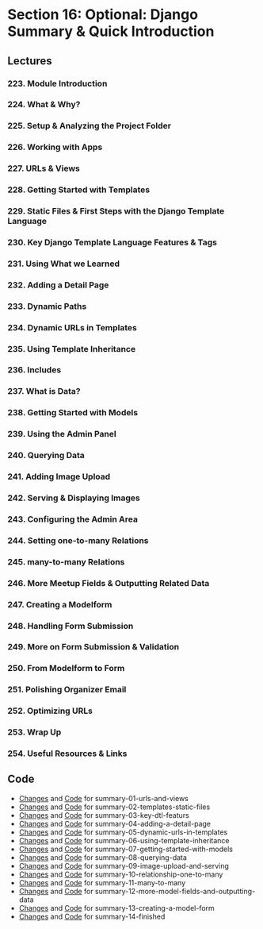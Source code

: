 # Section 16: Optional: Django Summary & Quick Introduction

## Lectures

### 223. Module Introduction

### 224. What & Why?

### 225. Setup & Analyzing the Project Folder

### 226. Working with Apps

### 227. URLs & Views

### 228. Getting Started with Templates

### 229. Static Files & First Steps with the Django Template Language

### 230. Key Django Template Language Features & Tags

### 231. Using What we Learned

### 232. Adding a Detail Page

### 233. Dynamic Paths

### 234. Dynamic URLs in Templates

### 235. Using Template Inheritance

### 236. Includes

### 237. What is Data?

### 238. Getting Started with Models

### 239. Using the Admin Panel

### 240. Querying Data

### 241. Adding Image Upload

### 242. Serving & Displaying Images

### 243. Configuring the Admin Area

### 244. Setting one-to-many Relations

### 245. many-to-many Relations

### 246. More Meetup Fields & Outputting Related Data

### 247. Creating a Modelform

### 248. Handling Form Submission

### 249. More on Form Submission & Validation

### 250. From Modelform to Form

### 251. Polishing Organizer Email

### 252. Optimizing URLs

### 253. Wrap Up

### 254. Useful Resources & Links

## Code

- [Changes](https://github.com/adibaba/django-practical-guide-course-code/compare/5d174f2..691ac6f) and
  [Code](https://github.com/adibaba/django-practical-guide-course-code/tree/summary-01-urls-and-views)
  for summary-01-urls-and-views
- [Changes](https://github.com/adibaba/django-practical-guide-course-code/compare/691ac6f..8f53d56) and
  [Code](https://github.com/adibaba/django-practical-guide-course-code/tree/summary-02-templates-static-files)
  for summary-02-templates-static-files
- [Changes](https://github.com/adibaba/django-practical-guide-course-code/compare/8f53d56..ce282d6) and
  [Code](https://github.com/adibaba/django-practical-guide-course-code/tree/summary-03-key-dtl-featurs)
  for summary-03-key-dtl-featurs
- [Changes](https://github.com/adibaba/django-practical-guide-course-code/compare/ce282d6..e2f3c2a) and
  [Code](https://github.com/adibaba/django-practical-guide-course-code/tree/summary-04-adding-a-detail-page)
  for summary-04-adding-a-detail-page
- [Changes](https://github.com/adibaba/django-practical-guide-course-code/compare/e2f3c2a..91d6abe) and
  [Code](https://github.com/adibaba/django-practical-guide-course-code/tree/summary-05-dynamic-urls-in-templates)
  for summary-05-dynamic-urls-in-templates
- [Changes](https://github.com/adibaba/django-practical-guide-course-code/compare/91d6abe..2fccd04) and
  [Code](https://github.com/adibaba/django-practical-guide-course-code/tree/summary-06-using-template-inheritance)
  for summary-06-using-template-inheritance
- [Changes](https://github.com/adibaba/django-practical-guide-course-code/compare/2fccd04..63c084f) and
  [Code](https://github.com/adibaba/django-practical-guide-course-code/tree/summary-07-getting-started-with-models)
  for summary-07-getting-started-with-models
- [Changes](https://github.com/adibaba/django-practical-guide-course-code/compare/63c084f..e3ed02d) and
  [Code](https://github.com/adibaba/django-practical-guide-course-code/tree/summary-08-querying-data)
  for summary-08-querying-data
- [Changes](https://github.com/adibaba/django-practical-guide-course-code/compare/e3ed02d..71492be) and
  [Code](https://github.com/adibaba/django-practical-guide-course-code/tree/summary-09-image-upload-and-serving)
  for summary-09-image-upload-and-serving
- [Changes](https://github.com/adibaba/django-practical-guide-course-code/compare/71492be..fcf6273) and
  [Code](https://github.com/adibaba/django-practical-guide-course-code/tree/summary-10-relationship-one-to-many)
  for summary-10-relationship-one-to-many
- [Changes](https://github.com/adibaba/django-practical-guide-course-code/compare/fcf6273..566c5e2) and
  [Code](https://github.com/adibaba/django-practical-guide-course-code/tree/summary-11-many-to-many)
  for summary-11-many-to-many
- [Changes](https://github.com/adibaba/django-practical-guide-course-code/compare/566c5e2..d16d783) and
  [Code](https://github.com/adibaba/django-practical-guide-course-code/tree/summary-12-more-model-fields-and-outputting-data)
  for summary-12-more-model-fields-and-outputting-data
- [Changes](https://github.com/adibaba/django-practical-guide-course-code/compare/d16d783..538de94) and
  [Code](https://github.com/adibaba/django-practical-guide-course-code/tree/summary-13-creating-a-model-form)
  for summary-13-creating-a-model-form
- [Changes](https://github.com/adibaba/django-practical-guide-course-code/compare/538de94..09a4224) and
  [Code](https://github.com/adibaba/django-practical-guide-course-code/tree/summary-14-finished)
  for summary-14-finished